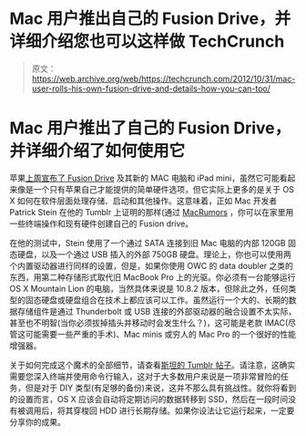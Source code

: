 # Mac 用户推出自己的 Fusion Drive，并详细介绍您也可以这样做 TechCrunch

> 原文：<https://web.archive.org/web/https://techcrunch.com/2012/10/31/mac-user-rolls-his-own-fusion-drive-and-details-how-you-can-too/>

# Mac 用户推出了自己的 Fusion Drive，并详细介绍了如何使用它

苹果[上周宣布了 Fusion Drive](https://web.archive.org/web/20221207054904/https://beta.techcrunch.com/2012/10/23/apple-re-introduces-the-hybrid-hard-drive-here-comes-the-fusion-drive/ "Apple Re-Introduces The Hybrid Hard Drive: Here Comes The Fusion Drive") 及其新的 MAC 电脑和 iPad mini，虽然它可能看起来像是一个只有苹果自己才能提供的简单硬件选项，但它实际上更多的是关于 OS X 如何在软件层面处理存储、启动和其他操作。这意味着，正如 Mac 开发者 Patrick Stein 在他的 Tumblr 上证明的那样(通过 [MacRumors](https://web.archive.org/web/20221207054904/http://www.macrumors.com/2012/10/31/apples-new-fusion-drive-works-on-older-macs/) ，你可以在家里用一些终端操作和现有硬件创建自己的 Fusion drive。

在他的测试中，Stein 使用了一个通过 SATA 连接到旧 Mac 电脑的内部 120GB 固态硬盘，以及一个通过 USB 插入的外部 750GB 硬盘。理论上，你也可以使用两个内置驱动器进行同样的设置，但是，如果你使用 OWC 的 data doubler 之类的东西，用第二种存储形式取代旧 MacBook Pro 上的光驱。你必须有一台能够运行 OS X Mountain Lion 的电脑，当然具体来说是 10.8.2 版本，但除此之外，任何类型的固态硬盘或硬盘组合在技术上都应该可以工作。虽然运行一个大的、长期的数据存储组件是通过 Thunderbolt 或 USB 连接的外部驱动器的融合设置不太实际，甚至也不明智(当你必须拔掉插头并移动时会发生什么？)，这可能是老款 IMAC(尽管这可能需要一些严重的手术)、Mac minis 或穷人的 Mac Pro 的一个很好的性能增强器。

关于如何完成这个魔术的全部细节，请查看[斯坦的 Tumblr 帖子](https://web.archive.org/web/20221207054904/http://jollyjinx.tumblr.com/post/34638496292/fusion-drive-on-older-macs-yes-since-apple-has)。请注意，这确实需要您深入终端并使用命令行输入，这对于大多数用户来说是一项非常冒险的任务，但是对于 DIY 类型(有足够的备份)来说，这并不那么具有挑战性。就你将看到的设置而言，OS X 应该会自动将定期访问的数据转移到 SSD，然后在一段时间没有被调用后，将其穿梭回 HDD 进行长期存储。如果你设法让它运行起来，一定要分享你的成果。